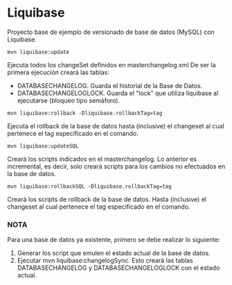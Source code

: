 # Liquibase

Proyecto base de ejemplo de versionado de base de datos (MySQL) con Liquibase.

```
mvn liquibase:update
```

Ejecuta todos los changeSet definidos en masterchangelog.xml
De ser la primera ejecución creará las tablas:
- DATABASECHANGELOG. Guarda el historial de la Base de Datos.
- DATABASECHANGELOGLOCK. Guarda el "lock" que utiliza liquibase al ejecutarse (bloqueo tipo semáforo).


```
mvn liquibase:rollback -Dliquibase.rollbackTag=tag
```

Ejecuta el rollback de la base de datos hasta (inclusive) el changeset al cual pertenece el tag especificado en el comando.


```
mvn liquibase:updateSQL
```

Creará los scripts indicados en el masterchangelog. Lo anterior es incremental, es decir, solo creará scripts para los cambios no efectuados en la base de datos.


```
mvn liquibase:rollbackSQL -Dliquibase.rollbackTag=tag
```

Creará los scripts de rollback de la base de datos. Hasta (inclusive) el changeset al cual pertenece el tag especificado en el comando.


### NOTA

Para una base de datos ya existente, primero se debe realizar lo siguiente:
1. Generar los script que emulen el estado actual de la base de datos.
2. Ejecutar mvn liquibase:changelogSync. Esto creará las tablas DATABASECHANGELOG y DATABASECHANGELOGLOCK con el estado actual.
